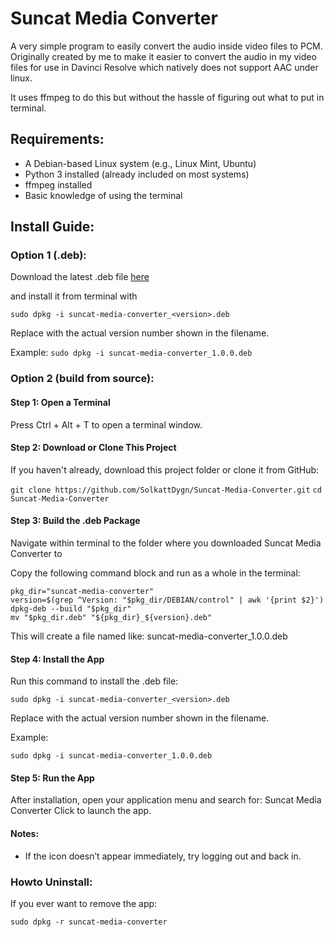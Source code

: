 # Suncat Media Converter

A very simple program to easily convert the audio inside video files to PCM.
Originally created by me to make it easier to convert the audio in my video files for use 
in Davinci Resolve which natively does not support AAC under linux.

It uses ffmpeg to do this but without the hassle of figuring out what to put in terminal.

## Requirements:
- A Debian-based Linux system (e.g., Linux Mint, Ubuntu)
- Python 3 installed (already included on most systems)
- ffmpeg installed
- Basic knowledge of using the terminal

## Install Guide:
### Option 1 (.deb): 
Download the latest .deb file [here](https://github.com/SolkattDygn/Suncat-Media-Converter/raw/main/dist/)

and install it from terminal with

`sudo dpkg -i suncat-media-converter_<version>.deb`

Replace <version> with the actual version number shown in the filename.

Example:
`sudo dpkg -i suncat-media-converter_1.0.0.deb`

### Option 2 (build from source): 

  #### Step 1: Open a Terminal

  Press Ctrl + Alt + T to open a terminal window.


#### Step 2: Download or Clone This Project

  If you haven't already, download this project folder or clone it from GitHub:

  `git clone https://github.com/SolkattDygn/Suncat-Media-Converter.git`
  `cd Suncat-Media-Converter`

#### Step 3: Build the .deb Package

Navigate within terminal to the folder where you downloaded  Suncat Media Converter to

Copy the following command block and run as a whole in the terminal:

  ```
pkg_dir="suncat-media-converter"
version=$(grep ^Version: "$pkg_dir/DEBIAN/control" | awk '{print $2}')
dpkg-deb --build "$pkg_dir"
mv "$pkg_dir.deb" "${pkg_dir}_${version}.deb"
```

This will create a file named like: suncat-media-converter_1.0.0.deb

#### Step 4: Install the App

Run this command to install the .deb file:

`sudo dpkg -i suncat-media-converter_<version>.deb`

Replace <version> with the actual version number shown in the filename.

Example:

`sudo dpkg -i suncat-media-converter_1.0.0.deb`

#### Step 5: Run the App

After installation, open your application menu and search for:
Suncat Media Converter
Click to launch the app.

#### Notes:
- If the icon doesn’t appear immediately, try logging out and back in.

### Howto Uninstall: 
If you ever want to remove the app:

`sudo dpkg -r suncat-media-converter`
